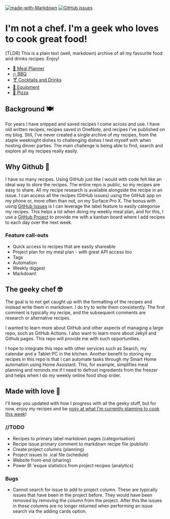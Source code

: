 [![made-with-Markdown](https://img.shields.io/badge/Made%20with-Markdown-1f425f.svg)](http://commonmark.org)
[![GitHub issues](https://img.shields.io/github/issues/jcallaghan/Recipes.svg)](https://github.com/jcallaghan/Recipes/issues/)

# I'm not a chef. I'm a geek who loves to cook great food!
[TLDR] This is a plain text (well, markdown) archive of all my favourite food and drinks recipes. Enjoy!

- [📅 Meal Planner](https://github.com/jcallaghan/Recipes/projects/10)
- [🔥 BBQ](/BBQ.md)
- [🍸 Cocktails and Drinks](/Cocktails-and-Drinks.md)
- [🔪 Equipment](/Equimpent.md)
- [🍕 Pizza](/Pizza.md)

## Background 🍽️
For years I have snipped and saved recipes I come across and use. I have old written recipes, recipes saved in OneNote, and recipes I've published on my blog. Still, I've never created a single archive of my recipes, from the staple weeknight dishes to challenging dishes I test myself with when hosting dinner parties. The main challenge is being able to find, search and explore all my recipes really easily.

## Why Github 🧰
I have so many recipes. Using GitHub just like I would with code felt like an ideal way to store the recipes. The entire repo is public, so my recipes are easy to share. All my recipe research is available alongside the recipe in an issue. I can access all the recipes (GitHub issues) using the GitHub app on my phone or, more often than not, on my Surface Pro X. The bonus with using [GitHub Issues](https://github.com/jcallaghan/Recipes/issues) is I can leverage the label feature to easily categorise my recipes. This helps a lot when doing my weekly meal plan, and for this, I use a [GitHub Project](https://github.com/jcallaghan/Recipes/projects/10) to provide me with a kanban board where I add recipes to each day over the next week.

### Feature call-outs
- Quick access to recipes that are easily shareable
- Project plan for my meal plan - with great API access too
- Tags
- Automation
- Weekly diggest
- Markdown!

## The geeky chef 🤓

The goal is to not get caught up with the formatting of the recipes and instead write them in markdown. I do try to write them consistently. The first comment is typically my recipe, and the subsequent comments are research or alternative recipes.

I wanted to learn more about GitHub and other aspects of managing a large repo, such as GitHub Actions. I also want to learn more about Jekyll and Github pages. This repo will provide me with such opportunities. 

I hope to integrate this repo with other services such as Search, my calendar and a Tablet PC in the kitchen. Another benefit to storing my recipes in this repo is that I can automate tasks through my Smart Home automation using Home Assistant. This, for example, simplifies meal planning and reminds me if I need to defrost ingredients from the freezer and helps when I  do my weekly online food shop order. 


## Made with love 💖

I'll keep you updated with how I progress with all the geeky stuff, but for now, enjoy my recipes and be [nosy at what I'm currently planning to cook this week](https://github.com/jcallaghan/Recipes/projects/10)!

### //TODO
- Recipes to primary label markdown pages (categorisation)
- Recipe issue primary comment to markdown recipe file (publish)
- Create project columns (planning)
- Project issues to .ical file (schedule)
- Website front-end (sharing)
- Power BI 'esque statistics from project recipes (analytics)

### Bugs
- Cannot search for issue to add to project column. These are typically issues that have been in the project before. They would have been removed by removing the column from the project. After this the issues in these columns are no longer returned when performing an issue search via the adding cards option.
